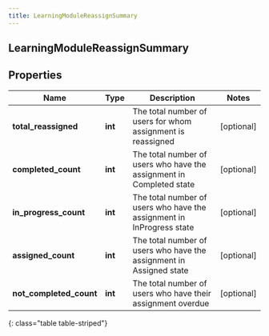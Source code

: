 ```yaml
---
title: LearningModuleReassignSummary
---
```

## LearningModuleReassignSummary

## Properties

|Name | Type | Description | Notes|
|------------ | ------------- | ------------- | -------------|
| **total_reassigned** | **int** | The total number of users for whom assignment is reassigned | [optional] |
| **completed_count** | **int** | The total number of users who have the assignment in Completed state | [optional] |
| **in_progress_count** | **int** | The total number of users who have the assignment in InProgress state | [optional] |
| **assigned_count** | **int** | The total number of users who have the assignment in Assigned state | [optional] |
| **not_completed_count** | **int** | The total number of users who have their assignment overdue | [optional] |
{: class="table table-striped"}


